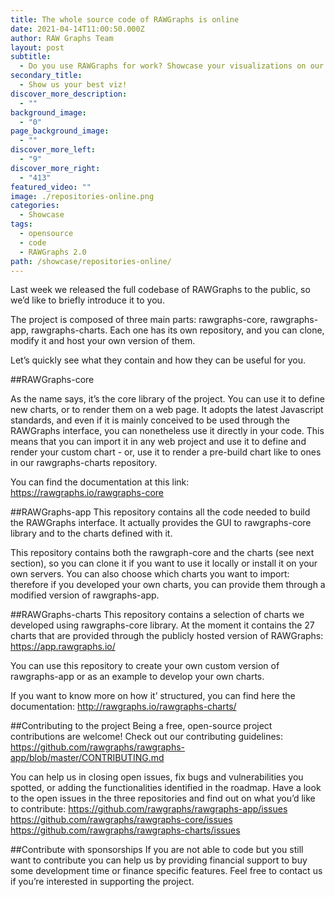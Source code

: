 ```yaml
---
title: The whole source code of RAWGraphs is online
date: 2021-04-14T11:00:50.000Z
author: RAW Graphs Team
layout: post
subtitle:
  - Do you use RAWGraphs for work? Showcase your visualizations on our gallery.
secondary_title:
  - Show us your best viz!
discover_more_description:
  - ""
background_image:
  - "0"
page_background_image:
  - ""
discover_more_left:
  - "9"
discover_more_right:
  - "413"
featured_video: ""
image: ./repositories-online.png
categories:
  - Showcase
tags:
  - opensource
  - code
  - RAWGraphs 2.0
path: /showcase/repositories-online/
---
```


Last week we released the full codebase of RAWGraphs to the public, so we’d like to briefly introduce it to you.

The project is composed of three main parts: rawgraphs-core, rawgraphs-app, rawgraphs-charts. Each one has its own repository, and you can clone, modify it and host your own version of them.

Let’s quickly see what they contain and how they can be useful for you.

##RAWGraphs-core

As the name says, it’s the core library of the project. You can use it to define new charts, or to render them on a web page.
It adopts the latest Javascript standards, and even if it is mainly conceived to be used through the RAWGraphs interface, you can nonetheless use it directly in your code.
This means that you can import it in any web project and use it to define and render your custom chart - or, use it to render a pre-build chart like to ones in our rawgraphs-charts repository.

You can find the documentation at this link: https://rawgraphs.io/rawgraphs-core

##RAWGraphs-app
This repository contains all the code needed to build the RAWGraphs interface. It actually provides the GUI to rawgraphs-core library and to the charts defined with it.

This repository contains both the rawgraph-core and the charts (see next section), so you can clone it if you want to use it locally or install it on your own servers. You can also choose which charts you want to import: therefore if you developed your own charts, you can provide them through a modified version of rawgraphs-app.

##RAWGraphs-charts
This repository contains a selection of charts we developed using rawgraphs-core library.
At the moment it contains the 27 charts that are provided through the publicly hosted version of RAWGraphs:
https://app.rawgraphs.io/

You can use this repository to create your own custom version of rawgraphs-app or as an example to develop your own charts.

If you want to know more on how it’ structured, you can find here the documentation:
http://rawgraphs.io/rawgraphs-charts/

##Contributing to the project
Being a free, open-source project contributions are welcome! Check out our contributing guidelines:
https://github.com/rawgraphs/rawgraphs-app/blob/master/CONTRIBUTING.md

You can help us in closing open issues, fix bugs and vulnerabilities you spotted, or adding  the functionalities identified in the roadmap. Have a look to the open issues in the three repositories and find out on what you’d like to contribute:
https://github.com/rawgraphs/rawgraphs-app/issues
https://github.com/rawgraphs/rawgraphs-core/issues
https://github.com/rawgraphs/rawgraphs-charts/issues

##Contribute with sponsorships
If you are not able to code but you still want to contribute you can help us by providing financial support to buy some development time or finance specific features. Feel free to contact us if you’re interested in supporting the project.
